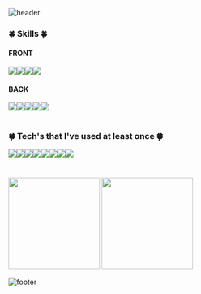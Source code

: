 ![header](https://capsule-render.vercel.app/api?type=waving&color=timeAuto&height=200&section=header&text=JaeryunJeong&fontSize=70)
 
 ###  🍀 Skills 🍀
  
  #### FRONT
  <div style="display:flex;">
    <img src="https://img.shields.io/badge/HTML-red?style=for-the-badge&logo=HTML5&logoColor=white"/>
    <img src="https://img.shields.io/badge/CSS-blue?style=for-the-badge&logo=css3&logoColor=white"/>
    <img src="https://img.shields.io/badge/JavaScript-F7D358?style=for-the-badge&logo=javascript&logoColor=white"/>
    <img src="https://img.shields.io/badge/JQuery-0769ad?style=for-the-badge&logo=jquery&logoColor=white"/>
  </div>
  
  #### BACK
  <div style="display:flex;">
    <img src="https://img.shields.io/badge/JAVA-007396?style=for-the-badge&logo=java&logoColor=white"/>
    <img src="https://img.shields.io/badge/Spring-6DB33F?style=for-the-badge&logo=spring&logoColor=white"/>
    <img src="https://img.shields.io/badge/SpringBoot-6DB33F?style=for-the-badge&logo=springboot&logoColor=white"/>
    <img src="https://img.shields.io/badge/Thymeleaf-005F0F?style=for-the-badge&logo=thymeleaf&logoColor=white"/>
    <img src="https://img.shields.io/badge/Oracle-F80000?style=for-the-badge&logo=oracle&logoColor=white"/>
  </div>

  # 
  
  ###  🍀 Tech's that I've used at least once 🍀
  <div style="display:flex;">
    <img src="https://img.shields.io/badge/Git-F05032?style=for-the-badge&logo=git&logoColor=white"/>
    <img src="https://img.shields.io/badge/Linux-FCC624?style=for-the-badge&logo=linux&logoColor=white"/>
    <img src="https://img.shields.io/badge/Vue.js-4FC08D?style=for-the-badge&logo=vuedotjs&logoColor=white"/>
    <img src="https://img.shields.io/badge/Spring Security-6DB33F?style=for-the-badge&logo=springsecurity&logoColor=white"/>
    <img src="https://img.shields.io/badge/MySQL-4479A1?style=for-the-badge&logo=mysql&logoColor=white"/>
    <br>
    <img src="https://img.shields.io/badge/Docker-2496ED?style=for-the-badge&logo=docker&logoColor=white"/>
    <img src="https://img.shields.io/badge/Amazon EC2-FF9900?style=for-the-badge&logo=amazonec2&logoColor=white"/>
    <img src="https://img.shields.io/badge/Jenkins-D24939?style=for-the-badge&logo=jenkins&logoColor=white"/>
  </div>
  
  # 
  
  <span>
    <img src="https://github-readme-stats.vercel.app/api/top-langs/?username=jeongjaeryun&exclude_repo=dkssud8150.github.io&layout=compact&theme=tokyonight" height="180px" />
  </span>
  <span>
    <img src="https://github-readme-stats.vercel.app/api?username=jeongjaeryun&theme=tokyonight&show_icons=true" height="180px" />
  </span>
</div>


![footer](https://capsule-render.vercel.app/api?type=waving&color=timeAuto&height=200&section=footer)

<!--- 
- 👋 Hi, I’m @jeongjaeryun
- 👀 I’m interested in ...
- 🌱 I’m currently learning ...
- 💞️ I’m looking to collaborate on ...
- 📫 How to reach me ...
--->

<!---
jeongjaeryun/jeongjaeryun is a ✨ special ✨ repository because its `README.md` (this file) appears on your GitHub profile.
You can click the Preview link to take a look at your changes.
--->

